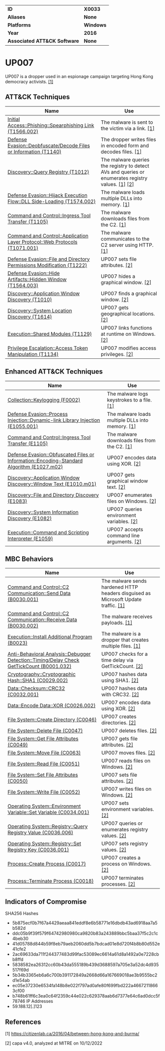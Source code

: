 <table>
<tr>
<td><b>ID</b></td>
<td><b>X0033</b></td>
</tr>
<tr>
<td><b>Aliases</b></td>
<td><b>None</b></td>
</tr>
<tr>
<td><b>Platforms</b></td>
<td><b>Windows</b></td>
</tr>
<tr>
<td><b>Year</b></td>
<td><b>2016</b></td>
</tr>
<tr>
<td><b>Associated ATT&CK Software</b></td>
<td><b>None</b></td>
</tr>
</table>


# UP007

UP007 is a dropper used in an espionage campaign targeting Hong Kong democracy activists. [[1]](#1)

## ATT&CK Techniques

|Name|Use|
|---|---|
|[Initial Access::Phishing::Spearphishing Link (T1566.002)](https://attack.mitre.org/techniques/T1566/002/)|The malware is sent to the victim via a link. [[1]](#1)|
|[Defense Evasion::Deobfuscate/Decode Files or Information (T1140)](https://attack.mitre.org/techniques/T1140/)|The dropper writes files in encoded form and decodes files. [[1]](#1)|
|[Discovery::Query Registry (T1012)](https://attack.mitre.org/techniques/T1012/)|The malware queries the registry to detect AVs and queries or enumerates registry values. [[1]](#1) [[2]](#2)|
|[Defense Evasion::Hijack Execution Flow::DLL Side-Loading (T1574.002)](https://attack.mitre.org/techniques/T1574/002/)|The malware loads multiple DLLs into memory. [[1]](#1)|
|[Command and Control::Ingress Tool Transfer (T1105)](https://attack.mitre.org/techniques/T1105/)|The malware downloads files from the C2. [[1]](#1)|
|[Command and Control::Application Layer Protocol::Web Protocols (T1071.001)](https://attack.mitre.org/techniques/T1071/001/)|The malware communicates to the C2 server using HTTP. [[1]](#1)|
|[Defense Evasion::File and Directory Permissions Modification (T1222)](https://attack.mitre.org/techniques/T1222)|UP007 sets file attributes. [[2]](#2)|
|[Defense Evasion::Hide Artifacts::Hidden Window (T1564.003)](https://attack.mitre.org/techniques/T1564/003)|UP007 hides a graphical window. [[2]](#2)|
|[Discovery::Application Window Discovery (T1010)](https://attack.mitre.org/techniques/T1010)|UP007 finds a graphical window. [[2]](#2)|
|[Discovery::System Location Discovery (T1614)](https://attack.mitre.org/techniques/T1614)|UP007 gets geographical locations. [[2]](#2)|
|[Execution::Shared Modules (T1129)](https://attack.mitre.org/techniques/T1129)|UP007 links functions at runtime on Windows. [[2]](#2)|
|[Privilege Escalation::Access Token Manipulation (T1134)](https://attack.mitre.org/techniques/T1134)|UP007 modifies access privileges. [[2]](#2)|

## Enhanced ATT&CK Techniques

|Name|Use|
|---|---|
|[Collection::Keylogging (F0002)](../collection/keylogging.md)|The malware logs keystrokes to a file. [[1]](#1)|
|[Defense Evasion::Process Injection::Dynamic-link Library Injection (E1055.001)](../defense-evasion/process-injection.md)|The malware loads multiple DLLs into memory. [[1]](#1)|
|[Command and Control::Ingress Tool Transfer (E1105)](../command-and-control/ingress-tool-transfer.md)|The malware downloads files from the C2. [[1]](#1)|
|[Defense Evasion::Obfuscated Files or Information::Encoding-Standard Algorithm (E1027.m02)](../defense-evasion/obfuscated-files-or-information.md)|UP007 encodes data using XOR. [[2]](#2)|
|[Discovery::Application Window Discovery::Window Text (E1010.m01)](../discovery/application-window-discovery.md)|UP007 gets graphical window text. [[2]](#2)|
|[Discovery::File and Directory Discovery (E1083)](../discovery/file-and-directory-discovery.md)|UP007 enumerates files on Windows. [[2]](#2)|
|[Discovery::System Information Discovery (E1082)](../discovery/system-information-discovery.md)|UP007 queries environment variables. [[2]](#2)|
|[Execution::Command and Scripting Interpreter (E1059)](../execution/command-and-scripting-interpreter.md)|UP007 accepts command line arguments. [[2]](#2)|

## MBC Behaviors

|Name|Use|
|---|---|
|[Command and Control::C2 Communication::Send Data (B0030.001)](../command-and-control/c2-communication.md)|The malware sends hardened HTTP headers disguised as Microsoft Update traffic. [[1]](#1)|
|[Command and Control::C2 Communication::Receive Data (B0030.002)](../command-and-control/c2-communication.md)|The malware receives payloads. [[1]](#1)|
|[Execution::Install Additional Program (B0023)](../execution/install-additional-program.md)|The malware is a dropper that creates multiple files. [[1]](#1)|
|[Anti-Behavioral Analysis::Debugger Detection::Timing/Delay Check GetTickCount (B0001.032)](../anti-behavioral-analysis/debugger-detection.md)|UP007 checks for a time delay via GetTickCount. [[2]](#2)|
|[Cryptography::Cryptographic Hash::SHA1 (C0029.002)](../micro-behaviors/cryptography/cryptographic-hash.md)|UP007 hashes data using SHA1. [[2]](#2)|
|[Data::Checksum::CRC32 (C0032.001)](../micro-behaviors/data/checksum.md)|UP007 hashes data with CRC32. [[2]](#2)|
|[Data::Encode Data::XOR (C0026.002)](../micro-behaviors/data/encode-data.md)|UP007 encodes data using XOR. [[2]](#2)|
|[File System::Create Directory (C0046)](../micro-behaviors/file-system/create-directory.md)|UP007 creates directories. [[2]](#2)|
|[File System::Delete File (C0047)](../micro-behaviors/file-system/delete-file.md)|UP007 deletes files. [[2]](#2)|
|[File System::Get File Attributes (C0049)](../micro-behaviors/file-system/get-file-attributes.md)|UP007 gets file attributes. [[2]](#2)|
|[File System::Move File (C0063)](../micro-behaviors/file-system/move-file.md)|UP007 moves files. [[2]](#2)|
|[File System::Read File (C0051)](../micro-behaviors/file-system/read-file.md)|UP007 reads files on Windows. [[2]](#2)|
|[File System::Set File Attributes (C0050)](../micro-behaviors/file-system/set-file-attributes.md)|UP007 sets file attributes. [[2]](#2)|
|[File System::Write File (C0052)](../micro-behaviors/file-system/writes-file.md)|UP007 writes files on Windows. [[2]](#2)|
|[Operating System::Environment Variable::Set Variable (C0034.001)](../micro-behaviors/operating-system/environment-variable.md)|UP007 sets environment variables. [[2]](#2)|
|[Operating System::Registry::Query Registry Value (C0036.006)](../micro-behaviors/operating-system/registry.md)|UP007 queries or enumerates registry values. [[2]](#2)|
|[Operating System::Registry::Set Registry Key (C0036.001)](../micro-behaviors/operating-system/registry.md)|UP007 sets registry values. [[2]](#2)|
|[Process::Create Process (C0017)](../micro-behaviors/process/create-process.md)|UP007 creates a process on Windows. [[2]](#2)|
|[Process::Terminate Process (C0018)](../micro-behaviors/process/terminate-process.md)|UP007 terminates processes. [[2]](#2)|

## Indicators of Compromise

SHA256 Hashes
- 5b875ecf0b7f67a4429aeaa841eddf8e6b58771e16dbdb43ad6918aa7a5b582d
- ddc05b9f39f579f64742980980ca9820b83a243889bbc5baa37f5c2c1c4beb30
- 41d05788d844b59f8eb79aeb2060dd5b7bdcad01e8d720f4b8b80d552e41cfe2
- 2ac69633da711f244377483d99fac53089ec6614a61d8a1492a0e7228cbb8ffd
- 5838582ea26312cc60b43da555189b439d3688597a705e3a52dc4d935517f69d
- 5b34b3365eb6a6c700b391172849a2668d66a167669018ae3b9555bc2d1e54ab
- ec05e37230e6534fa148b8e022f797ad0afe80f699fbd222a46672118663cf00
- b748b61ff6c3ea0c64f2359c44e022c629378aab6d7377e64c6ad0dcc5f78746
IP Addresses
- 59.188.12[.]123

## References

<a name="1">[1]</a> https://citizenlab.ca/2016/04/between-hong-kong-and-burma/

<a name="2">[2]</a> capa v4.0, analyzed at MITRE on 10/12/2022

